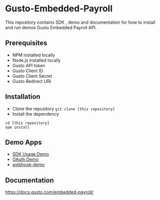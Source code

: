 # Gusto-Embedded-Payroll

This repository contains SDK , demo and documentation for how to install and run demos Gusto Embedded Payroll API.

## Prerequisites

* NPM installed locally
* Node.js installed locally
* Gusto API token
* Gusto Client ID
* Gusto Client Secret
* Gusto Redirect URI

## Installation

* Clone the repository `git clone [this repository]`
* Install the dependency

```text
cd [this repository]
npm install
```

## Demo Apps

* [SDK Usage Demo](demo/demo-sdk/Readme.md)
* [OAuth Demo](demo/oAuth-demo/Readme.md)
* [webhook-demo](demo/webhook-demo/Readme.md)

## Documentation

https://docs.gusto.com/embedded-payroll/


